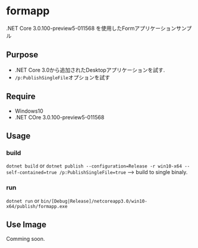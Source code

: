 # formapp
.NET Core 3.0.100-preview5-011568 を使用したFormアプリケーションサンプル

## Purpose

* .NET Core 3.0から追加されたDesktopアプリケーションを試す.
* `/p:PublishSingleFile`オプションを試す

## Require

* Windows10
* .NET COre 3.0.100-preview5-011568

## Usage

### build

`dotnet build` or
`dotnet publish --configuration=Release -r win10-x64 --self-contained=true /p:PublishSingleFile=true`
--> build to single binaly.

### run

`dotnet run` or 
`bin/[Debug|Release]/netcoreapp3.0/win10-x64/publish/formapp.exe`

## Use Image

Comming soon.
